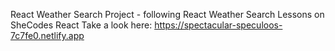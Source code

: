 React Weather Search Project - following React Weather Search Lessons on SheCodes React
Take a look here: https://spectacular-speculoos-7c7fe0.netlify.app
